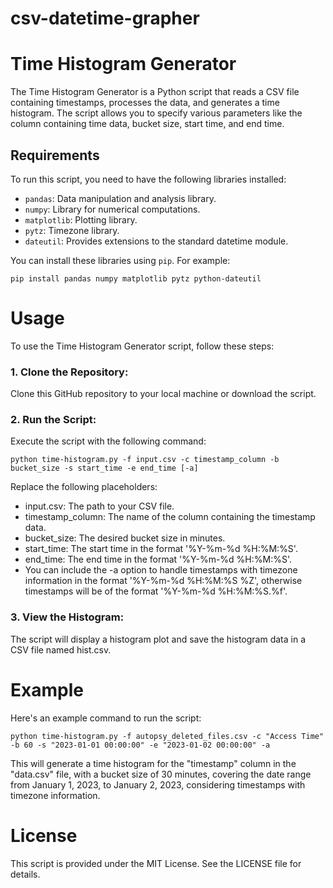 # csv-datetime-grapher

# Time Histogram Generator

The Time Histogram Generator is a Python script that reads a CSV file containing timestamps, processes the data, and generates a time histogram. The script allows you to specify various parameters like the column containing time data, bucket size, start time, and end time.

## Requirements

To run this script, you need to have the following libraries installed:

- `pandas`: Data manipulation and analysis library.
- `numpy`: Library for numerical computations.
- `matplotlib`: Plotting library.
- `pytz`: Timezone library.
- `dateutil`: Provides extensions to the standard datetime module.

You can install these libraries using `pip`. For example:

```
pip install pandas numpy matplotlib pytz python-dateutil
```

# Usage

To use the Time Histogram Generator script, follow these steps:

### 1. Clone the Repository:

Clone this GitHub repository to your local machine or download the script.

### 2. Run the Script:

Execute the script with the following command:

```
python time-histogram.py -f input.csv -c timestamp_column -b bucket_size -s start_time -e end_time [-a]
```

Replace the following placeholders:
- input.csv: The path to your CSV file.
- timestamp_column: The name of the column containing the timestamp data.
- bucket_size: The desired bucket size in minutes.
- start_time: The start time in the format '%Y-%m-%d %H:%M:%S'.
- end_time: The end time in the format '%Y-%m-%d %H:%M:%S'.
- You can include the -a option to handle timestamps with timezone information in the format '%Y-%m-%d %H:%M:%S %Z', otherwise timestamps will be of the format '%Y-%m-%d %H:%M:%S.%f'.


### 3. View the Histogram:

The script will display a histogram plot and save the histogram data in a CSV file named hist.csv.

# Example

Here's an example command to run the script:

```
python time-histogram.py -f autopsy_deleted_files.csv -c "Access Time" -b 60 -s "2023-01-01 00:00:00" -e "2023-01-02 00:00:00" -a
```

This will generate a time histogram for the "timestamp" column in the "data.csv" file, with a bucket size of 30 minutes, covering the date range from January 1, 2023, to January 2, 2023, considering timestamps with timezone information.

# License

This script is provided under the MIT License. See the LICENSE file for details.















